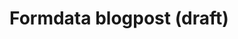 <!--
Can probably just submit this to dev.to, don't need to make my own page per se. However, could be good for backlinks. A simple static html LLM generation based on BLOG.md would be great.
-->

# Formdata blogpost (draft)
